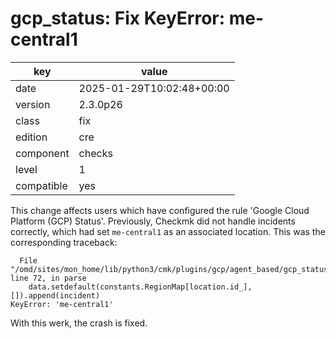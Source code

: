 [//]: # (werk v2)
# gcp_status: Fix KeyError: me-central1

key        | value
---------- | ---
date       | 2025-01-29T10:02:48+00:00
version    | 2.3.0p26
class      | fix
edition    | cre
component  | checks
level      | 1
compatible | yes

This change affects users which have configured the rule 'Google Cloud Platform (GCP) Status'.
Previously, Checkmk did not handle incidents correctly, which had set `me-central1` as an associated location.
This was the corresponding traceback:
```
  File "/omd/sites/mon_home/lib/python3/cmk/plugins/gcp/agent_based/gcp_status.py", line 72, in parse
    data.setdefault(constants.RegionMap[location.id_], []).append(incident)
KeyError: 'me-central1'
```
With this werk, the crash is fixed.
